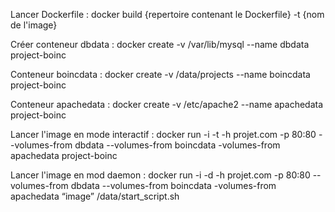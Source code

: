Lancer Dockerfile :
docker build {repertoire contenant le Dockerfile} -t {nom de l'image}

Créer conteneur dbdata :
docker create -v /var/lib/mysql --name dbdata project-boinc

Conteneur boincdata :
docker create -v /data/projects --name boincdata project-boinc

Conteneur apachedata :
docker create -v /etc/apache2 --name apachedata project-boinc

Lancer l'image en mode interactif :
docker run -i -t -h projet.com -p 80:80 --volumes-from dbdata --volumes-from boincdata -volumes-from apachedata project-boinc

Lancer l'image en mod daemon :
docker run -i -d -h projet.com -p 80:80 --volumes-from dbdata --volumes-from boincdata -volumes-from apachedata “image” /data/start_script.sh
